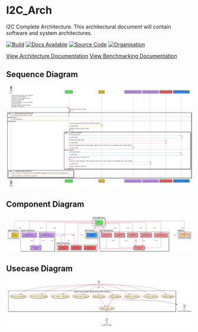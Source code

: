 # I2C_Arch

I2C Complete Architecture.
This architectural document will contain software and system architectures.

[![Build](https://github.com/Tech-Intelli/I2C_Arch/actions/workflows/software_arch_build.yml/badge.svg?branch=main)](https://github.com/Tech-Intelli/I2C_Arch/actions/workflows/software_arch_build.yml)
[![Docs Available](https://img.shields.io/badge/Docs-Available-brightgreen)](docs/)
[![Source Code](https://img.shields.io/badge/Source%20Code-blue)](https://github.com/Tech-Intelli/I2C_Source)
[![Organisation](https://img.shields.io/badge/Architecture-blue)](https://github.com/Tech-Intelli/I2C_Orga)

[View Architecture Documentation](docs/software_arch.pdf)
[View Benchmarking Documentation](docs/blip2_benchmarking.pdf)

## Sequence Diagram
![Sequence Diagram](docs/generate_image_video_caption.png)

## Component Diagram
![Component Diagram](docs/generate_image_video_caption_component_diagram.png)

## Usecase Diagram
![Usecase Diagram](docs/generate_image_video_captioning_usecase_diagram.png)